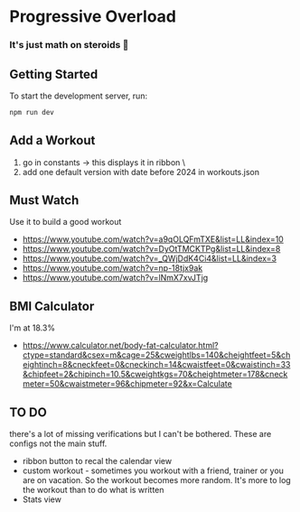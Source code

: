 # Progressive Overload
### It's just math on steroids 💪


## Getting Started
To start the development server, run:

```bash
npm run dev
```

## Add a Workout
1. go in constants -> this displays it in ribbon \
2. add one default version with date before 2024 in workouts.json

##  Must Watch
Use it to build a good workout
- https://www.youtube.com/watch?v=a9qOLQFmTXE&list=LL&index=10
- https://www.youtube.com/watch?v=DyOtTMCKTPg&list=LL&index=8
- https://www.youtube.com/watch?v=_QWjDdK4Ci4&list=LL&index=3
- https://www.youtube.com/watch?v=np-18tjx9ak
- https://www.youtube.com/watch?v=lNmX7xvJTjg


## BMI Calculator
I'm at 18.3%
- https://www.calculator.net/body-fat-calculator.html?ctype=standard&csex=m&cage=25&cweightlbs=140&cheightfeet=5&cheightinch=8&cneckfeet=0&cneckinch=14&cwaistfeet=0&cwaistinch=33&chipfeet=2&chipinch=10.5&cweightkgs=70&cheightmeter=178&cneckmeter=50&cwaistmeter=96&chipmeter=92&x=Calculate


## TO DO
there's a lot of missing verifications but I can't be bothered. These are configs not the main stuff.

- ribbon button to recal the calendar view
- custom workout - sometimes you workout with a friend, trainer or you are on vacation. So the workout becomes more random. It's more to log the workout than to do what is written
- Stats view